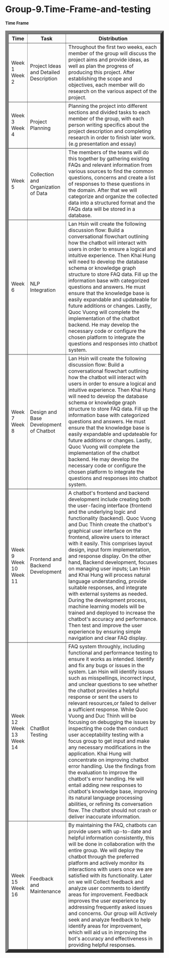 # Group-9.Time-Frame-and-testing

</head>
<body>
    <h1 style="font-size: 13;font-weight: bold;">Time Frame</h1>
    <table border="10">
        <tr>
            <th>Time</th>
            <th>Task</th>
            <th>Distribution</th>
            
</tr>
        <tr>
            <td>Week 1<br>Week 2</td>
            <td>Project Ideas and Detailed Description</td>
            <td>Throughout the first two weeks, each member of the group will discuss the project aims and provide ideas, as well as plan the progress of producing this project. After establishing the scope and objectives, each member will do research on the various aspect of the project. </td>
        </tr>
        <tr>
            <td>Week 3<br> Week 4</td>
            <td>Project Planning</td>
            <td>Planning the project into different sections and divided tasks to each member of the group, with each person writing specifics about the project description and completing research in order to finish later work.(e.g presentation and essay)</td>
        </tr>
        <tr>
            <td>Week 5</td>
            <td>Collection and Organization of Data</td>
            <td>The members of the teams will do this together by gathering existing FAQs and relevant information from various sources to find the common questions, concerns and create a list of responses to these questions in the domain. After that we will categorize and organize the collected data into a structured format and the FAQs data will be stored in a database.</td>
        </tr>
        <tr>
            <td>Week 6</td>
            <td>NLP Integration</td>
            <td>Lan Hsin will create the following discussion flow: Build a conversational flowchart outlining how the chatbot will interact with users in order to ensure a logical and intuitive experience. Then Khai Hung will need to develop the database schema or knowledge graph structure to store FAQ data. Fill up the information base with categorized questions and answers. He must ensure that the knowledge base is easily expandable and updateable for future additions or changes.
            Lastly, Quoc Vuong will complete the implementation of the chatbot backend. He may develop the necessary code or configure the chosen platform to integrate the questions and responses into chatbot system.
</td>
        </tr>
        <tr>
            <td>Week 7<br>Week 8</td>
            <td>Design and Base Development of Chatbot</td>
            <td>Lan Hsin will create the following discussion flow: Build a conversational flowchart outlining how the chatbot will interact with users in order to ensure a logical and intuitive experience. Then Khai Hung will need to develop the database schema or knowledge graph structure to store FAQ data. Fill up the information base with categorized questions and answers. He must ensure that the knowledge base is easily expandable and updateable for future additions or changes. Lastly, Quoc Vuong will complete the implementation of the chatbot backend. He may develop the necessary code or configure the chosen platform to integrate the questions and responses into chatbot system.
</td>
        </tr>
        <tr>
            <td>Week 9<br>Week 10<br>Week 11</td>
            <td>Frontend and Backend Development</td>
            <td>A chatbot's frontend and backend development include creating both the user-facing interface (frontend and the underlying logic and functionality (backend). Quoc Vuong and Duc Thinh create the chatbot's graphical user interface on the frontend, allowire users to interact with it easily. This comprises layout design, input form implementation, and response display. On the other hand, Backend development, focuses on managing user inputs; Lan Hsin and Khai Hung will process natural language understanding, provide suitable responses, and integrate with external systems as needed. During the development process, machine learning models will be trained and deployed to increase the chatbot's accuracy and performance. Then test and improve the user experience by ensuring simple navigation and clear FAQ display.</td>
        </tr>
        <tr>
            <td>Week 12<br> Week 13<br> Week 14</td>
            <td>ChatBot Testing</td>
            <td>FAQ system throughly, including functional and performance testing to ensure it works as intended. Identify and fix any bugs or issues in the system. Lan Hsin will identify issues such as misspellings, incorrect input, and unclear questions to see whether the chatbot provides a helpful response or sent the users to relevant resources,or failed to deliver a sufficient response. While Quoc Vuong and Duc Thinh will be focusing on debugging the issues by inspecting the code then conduct user acceptability testing with a focus group to get input and make any necessary modifications in the application.
Khai Hung will concentrate on improving chatbot error handling. Use the findings from the evaluation to improve the chatbot's error handling. He will entail adding new responses to chatbot's knowledge base, improving its natural language processing abilities, or refining its conversation flow. The chatbot should not crash or deliver inaccurate information.</td>
        </tr>
        <tr>
            <td>Week 15<br>Week 16</td>
            <td>Feedback and Maintenance</td>
            <td>By maintaining the FAQ, chatbots can provide users with up-to-date and helpful information consistently, this will be done in collaboration with the entire group. We will deploy the chatbot through the preferred platform and actively monitor its interactions with users once we are satisfied with its functionality. Later on we will Collect feedback and analyze user comments to identify areas for improvement. Feedback improves the user experience by addressing frequently asked issues and concerns. Our group will Actively seek and analyze feedback to help identify areas for improvement, which will aid us in improving the bot's accuracy and effectiveness in providing helpful responses.</td>
        </tr>
        
</table>
</body>
</html>

